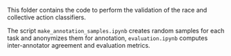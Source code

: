 This folder contains the code to perform the validation of the race and collective action classifiers.

The script `make_annotation_samples.ipynb` creates random samples for each task and anonymizes them for annotation, `evaluation.ipynb` computes inter-annotator agreement and evaluation metrics.
